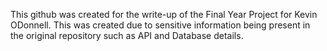 This github was created for the write-up of the Final Year Project for Kevin ODonnell. 
This was created due to sensitive information being present in the original repository such as API and Database details.
